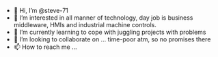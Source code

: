 - 👋 Hi, I’m @steve-71
- 👀 I’m interested in all manner of technology, day job is business middleware, HMIs and industrial machine controls.
- 🌱 I’m currently learning to cope with juggling projects with problems
- 💞️ I’m looking to collaborate on ... time-poor atm, so no promises there
- 📫 How to reach me ... 

<!---
steve-71/steve-71 is a ✨ special ✨ repository because its `README.md` (this file) appears on your GitHub profile.
You can click the Preview link to take a look at your changes.
--->
